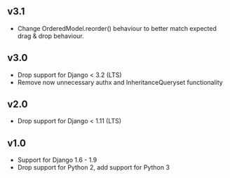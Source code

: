 
v3.1
----
- Change OrderedModel.reorder() behaviour to better match expected drag & drop behaviour.


v3.0
----
- Drop support for Django < 3.2 (LTS)
- Remove now unnecessary authx and InheritanceQueryset functionality


v2.0
----
- Drop support for Django < 1.11 (LTS)


v1.0
----
- Support for Django 1.6 - 1.9
- Drop support for Python 2, add support for Python 3
